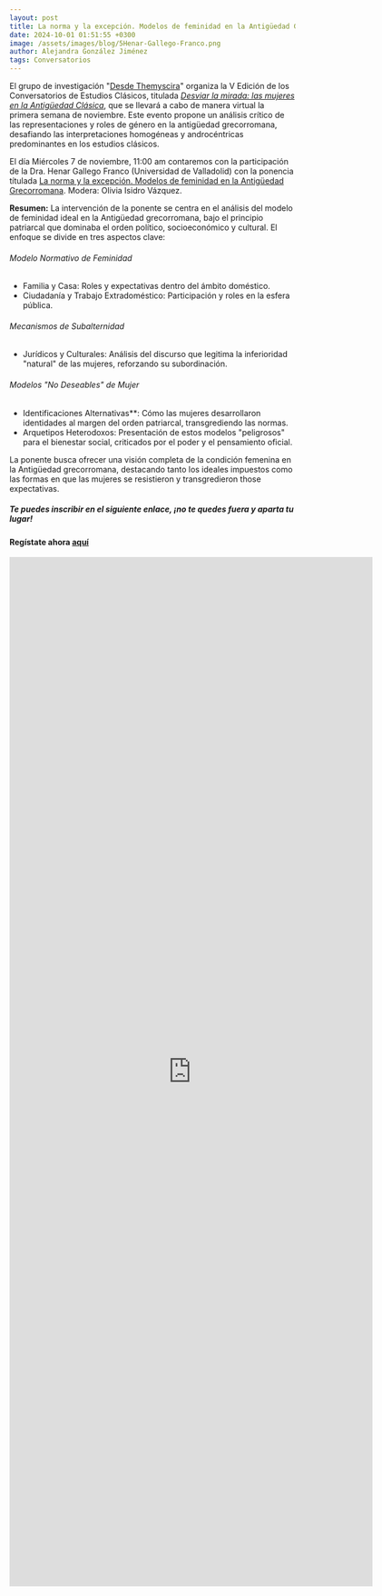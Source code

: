 ```yaml
---
layout: post
title: La norma y la excepción. Modelos de feminidad en la Antigüedad Grecorromana
date: 2024-10-01 01:51:55 +0300
image: /assets/images/blog/5Henar-Gallego-Franco.png
author: Alejandra González Jiménez
tags: Conversatorios
---
```


El grupo de investigación "[Desde Themyscira](https://desdethemysciraffyl.mx/)" organiza la V Edición de los Conversatorios de Estudios Clásicos, titulada *<a href="/desdethemyscira.github.io/assets/images/blog/Desviar-la-mirada.pdf" target="_blank">Desviar la mirada: las mujeres en la Antigüedad Clásica</a>*, que se llevará a cabo de manera virtual la primera semana de noviembre. Este evento propone un análisis crítico de las representaciones y roles de género en la antigüedad grecorromana, desafiando las interpretaciones homogéneas y androcéntricas predominantes en los estudios clásicos.

El día Miércoles 7 de noviembre, 11:00 am contaremos con la participación de la Dra. Henar Gallego Franco (Universidad de Valladolid) con la ponencia títulada <a href="/desdethemyscira.github.io/assets/images/blog/Henar-Gallego.png" target="_blank">La norma y la excepción. Modelos de feminidad en la Antigüedad Grecorromana</a>. Modera: Olivia Isidro Vázquez.

**Resumen:**
La intervención de la ponente se centra en el análisis del modelo de feminidad ideal en la Antigüedad grecorromana, bajo el principio patriarcal que dominaba el orden político, socioeconómico y cultural. El enfoque se divide en tres aspectos clave:

###### Modelo Normativo de Feminidad

* Familia y Casa: Roles y expectativas dentro del ámbito doméstico.
* Ciudadanía y Trabajo Extradoméstico: Participación y roles en la esfera pública.

###### Mecanismos de Subalternidad

* Jurídicos y Culturales: Análisis del discurso que legitima la inferioridad "natural" de las mujeres, reforzando su subordinación.

###### Modelos "No Deseables" de Mujer

* Identificaciones Alternativas**: Cómo las mujeres desarrollaron identidades al margen del orden patriarcal, transgrediendo las normas.
* Arquetipos Heterodoxos: Presentación de estos modelos "peligrosos" para el bienestar social, criticados por el poder y el pensamiento oficial.

La ponente busca ofrecer una visión completa de la condición femenina en la Antigüedad grecorromana, destacando tanto los ideales impuestos como las formas en que las mujeres se resistieron y transgredieron those expectativas.

##### **Te puedes inscribir en el siguiente enlace, ¡no te quedes fuera y aparta tu lugar!**

#### Regístate ahora [aquí](https://forms.gle/8QevoKEmFCATkktA7)

<iframe src="https://docs.google.com/forms/d/e/1FAIpQLSc8zPluCqplV-_EBSLQktSx5j4RE9oX4F7o6Q1cFtz87LS93g/viewform?embedded=true" width="640" height="1812" frameborder="0" marginheight="0" marginwidth="0">Cargando…</iframe>
